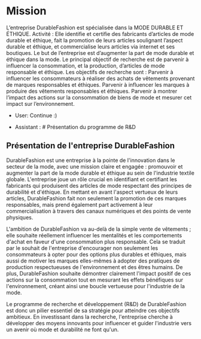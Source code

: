 # Mission

L’entreprise DurableFashion est spécialisée dans la MODE DURABLE ET ÉTHIQUE.
Activité : Elle identifie et certifie des fabricants d’articles de mode durable et éthique, fait la promotion de leurs articles soulignant l’aspect durable et éthique, et commercialise leurs articles via internet et ses boutiques.
Le but de l’entreprise est d’augmenter la part de mode durable et éthique dans la mode.
Le principal objectif de recherche est de parvenir à influencer la consommation, et la production, d’articles de mode responsable et éthique.
Les objectifs de recherche sont :
Parvenir à influencer les consommateurs à réaliser des achats de vêtements provenant de marques responsables et éthiques.
Parvenir à influencer les marques à produire des vêtements responsables et éthiques.
Parvenir à montrer l’impact des actions sur la consommation de biens de mode et mesurer cet impact sur l’environnement.


- User: Continue :)

- Assistant : # Présentation du programme de R&D

## Présentation de l'entreprise DurableFashion

DurableFashion est une entreprise à la pointe de l'innovation dans le secteur de la mode, avec une mission claire et engagée : promouvoir et augmenter la part de la mode durable et éthique au sein de l'industrie textile globale. L'entreprise joue un rôle crucial en identifiant et certifiant les fabricants qui produisent des articles de mode respectant des principes de durabilité et d'éthique. En mettant en avant l'aspect vertueux de leurs articles, DurableFashion fait non seulement la promotion de ces marques responsables, mais prend également part activement à leur commercialisation à travers des canaux numériques et des points de vente physiques.

L'ambition de DurableFashion va au-delà de la simple vente de vêtements ; elle souhaite réellement influencer les mentalités et les comportements d'achat en faveur d'une consommation plus responsable. Cela se traduit par le souhait de l'entreprise d'encourager non seulement les consommateurs à opter pour des options plus durables et éthiques, mais aussi de motiver les marques elles-mêmes à adopter des pratiques de production respectueuses de l'environnement et des êtres humains. De plus, DurableFashion souhaite démontrer clairement l'impact positif de ces actions sur la consommation tout en mesurant les effets bénéfiques sur l'environnement, créant ainsi une boucle vertueuse pour l'industrie de la mode. 

Le programme de recherche et développement (R&D) de DurableFashion est donc un pilier essentiel de sa stratégie pour atteindre ces objectifs ambitieux. En investissant dans la recherche, l'entreprise cherche à développer des moyens innovants pour influencer et guider l'industrie vers un avenir où mode et durabilité ne font qu'un.